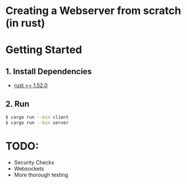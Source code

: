 # Creating a Webserver from scratch (in rust)

# Getting Started

## 1. Install Dependencies

- [rust >= 1.52.0](https://rustup.rs/)

## 2. Run

```bash
$ cargo run --bin client
$ cargo run --bin server
```

# TODO:

- Security Checks
- Websockets
- More thorough testing
